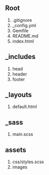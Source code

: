 ## Root
1. .gitignore
2. _config.yml
3. Gemfile
4. README.md
5. index.html

## _includes
1. head
2. header
3. footer

## _layouts
1. default.html

## _sass
1. main.scss

## assets
1. css/styles.scss
2. images
